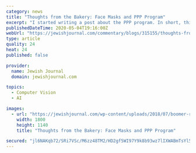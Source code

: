 ```yaml
---
category: news
title: "Thoughts from the Bakery: Face Masks and PPP Program"
excerpt: "I started writing a post about the PPP program. In short, this program is intended to help small businesses keep their employees paid."
publishedDateTime: 2020-05-04T19:16:00Z
webUrl: "https://jewishjournal.com/commentary/blogs/315155/thoughts-from-the-bakery-face-masks-and-ppp-program/"
type: article
quality: 24
heat: 24
published: false

provider:
  name: Jewish Journal
  domain: jewishjournal.com

topics:
  - Computer Vision
  - AI

images:
  - url: "https://jewishjournal.com/wp-content/uploads/2018/07/boomer-retirementmoney-1800.jpg"
    width: 1800
    height: 1140
    title: "Thoughts from the Bakery: Face Masks and PPP Program"

secured: "jl6NAKqb72/SRi7VSc/M6zz48TM2/HD2gf5WI97Y9k8b93wz7lIXWABmTsYl5KxetyC/1nxU8raqqIxO/x/GOWlpRt3PnrZYybFOprr+/6jNIZeUkVp35J/Rgi8WSZFU83hT9XZIkWTSanXuu+Uetr2mMpbT59kJxr67UODeH8oPNFqT5O/LLNSyVflqwgHSAjFgjZMSvbPVWWv3MZSozIR+LPRZ0RcgMj6flJZAJ0iWwj/zrQNNg7mpVWQfY+uIhlFHoQ96L3XjXzBlcuvMmeOxptJ+YtOpoLDlDRZtWrgVUCKvUmSTbDT4mLbtNhp/;tNiT9Un2TQUbKsEFmjgLrQ=="
---
```


